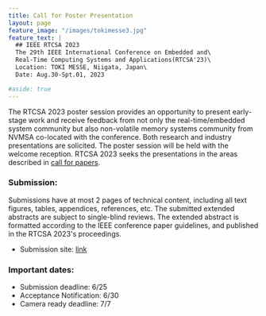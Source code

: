 ```yaml
---
title: Call for Poster Presentation
layout: page
feature_image: "/images/tokimesse3.jpg"
feature_text: |
  ## IEEE RTCSA 2023
  The 29th IEEE International Conference on Embedded and\
  Real-Time Computing Systems and Applications(RTCSA'23)\
  Location: TOKI MESSE, Niigata, Japan\
  Date: Aug.30-Spt.01, 2023

#aside: true
---
```


The RTCSA 2023 poster session provides an opportunity to present early-stage work and receive feedback from not only the real-time/embedded system community but also non-volatile memory systems community from NVMSA co-located with the conference. Both research and industry presentations are solicited. The poster session will be held with the welcome reception. RTCSA 2023 seeks the presentations in the areas described in [call for papers](/call-for-paper/).

### Submission:
Submissions have at most 2 pages of technical content, including all text figures, tables, appendices, references, etc. The submitted extended abstracts are subject to single-blind reviews. The extended abstract is formatted according to the IEEE conference paper guidelines, and published in the RTCSA 2023's proceedings.
* Submission site: [link](https://easychair.org/my/conference?conf=rtcsa2023)


### Important dates:
* Submission deadline: 6/25
* Acceptance Notification: 6/30
* Camera ready deadline: 7/7
